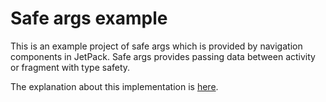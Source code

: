 # Safe args example
This is an example project of safe args which is provided by navigation components in JetPack.
Safe args provides passing data between activity or fragment with type safety.

The explanation about this implementation is [here](https://qiita.com/tktktks10/items/c78fe6f2083611676fbb).
